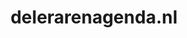 ---
layout: post
title:  "delerarenagenda.nl"
internal_url:  "/dutchgov/delerarenagenda.nl.html"
categories: dutchgov
---